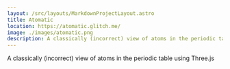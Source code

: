 ```yaml
---
layout: /src/layouts/MarkdownProjectLayout.astro
title: Atomatic
location: https://atomatic.glitch.me/
image: ./images/atomatic.png
description: A classically (incorrect) view of atoms in the periodic table using Three.js
---
```

A classically (incorrect) view of atoms in the periodic table using Three.js